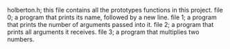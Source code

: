 holberton.h; this file contains all the prototypes functions in this project.
file 0; a program that prints its name, followed by a new line.
file 1; a program that prints the number of arguments passed into it.
file 2; a program that prints all arguments it receives.
file 3; a program that multiplies two numbers.